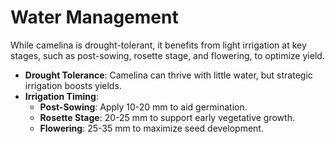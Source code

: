 # Water Management

While camelina is drought-tolerant, it benefits from light irrigation at key stages, such as post-sowing, rosette stage, and flowering, to optimize yield.


- **Drought Tolerance**: Camelina can thrive with little water, but strategic irrigation boosts yields.
- **Irrigation Timing**:
    - **Post-Sowing**: Apply 10-20 mm to aid germination.
    - **Rosette Stage**: 20-25 mm to support early vegetative growth.
    - **Flowering**: 25-35 mm to maximize seed development.
